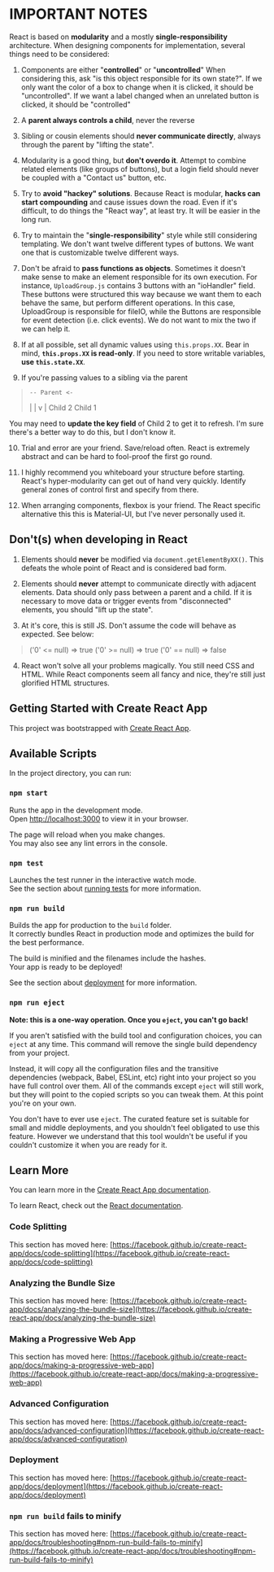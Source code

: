 # IMPORTANT NOTES

React is based on **modularity** and a mostly **single-responsibility** architecture. 
When designing components for implementation, several things need to be considered:

1. Components are either "**controlled**" or "**uncontrolled**"
When considering this, ask "is this object responsible for its own state?".
If we only want the color of a box to change when it is clicked, it should be "uncontrolled".
If we want a label changed when an unrelated button is clicked, it should be "controlled"

2. A **parent always controls a child**, never the reverse

3. Sibling or cousin elements should **never communicate directly**, always through the parent by "lifting the state".

4. Modularity is a good thing, but **don't overdo it**. 
Attempt to combine related elements (like groups of buttons), but a login field should never be coupled with a "Contact us" button, etc.

5. Try to **avoid "hackey" solutions**. Because React is modular, **hacks can start compounding** and cause issues down the road. 
Even if it's difficult, to do things the "React way", at least try. It will be easier in the long run.

6. Try to maintain the "**single-responsibility**" style while still considering templating. 
We don't want twelve different types of buttons. We want one that is customizable twelve different ways.

7. Don't be afraid to **pass functions as objects**. Sometimes it doesn't make sense to make an element responsible for its own execution.
For instance, `UploadGroup.js` contains 3 buttons with an "ioHandler" field. These buttons were structured this way because we want them to each behave the same, but perform different operations. In this case, UploadGroup is responsible for fileIO, while the Buttons are responsible for event detection (i.e. click events). We do not want to mix the two if we can help it.

8. If at all possible, set all dynamic values using `this.props.XX`. Bear in mind, **`this.props.XX` is read-only**. If you need to store writable variables, **use `this.state.XX`**.

9. If you're passing values to a sibling via the parent 

>     -- Parent <-
>    |            |
>    v            |
> Child 2      Child 1

You may need to **update the key field** of Child 2 to get it to refresh. I'm sure there's a better way to do this, but I don't know it.

10. Trial and error are your friend. Save/reload often. React is extremely abstract and can be hard to fool-proof the first go round.

11. I highly recommend you whiteboard your structure before starting. React's hyper-modularity can get out of hand very quickly. Identify general zones of control first and specify from there. 

12. When arranging components, flexbox is your friend. The React specific alternative this this is Material-UI, but I've never personally used it.


## **Don't(s)** when developing in React

1. Elements should **never** be modified via `document.getElementByXX()`.
   This defeats the whole point of React and is considered bad form.

2. Elements should **never** attempt to communicate directly with adjacent elements. Data should only pass between a parent and a child. 
   If it is necessary to move data or trigger events from "disconnected" elements, you should "lift up the state".

3. At it's core, this is still JS. Don't assume the code will behave as expected. See below:

> ('0' <= null) => true
> ('0' >= null) => true
> ('0' == null) => false

4. React won't solve all your problems magically. You still need CSS and HTML. 
While React components seem all fancy and nice, they're still just glorified HTML structures.



## Getting Started with Create React App

This project was bootstrapped with [Create React App](https://github.com/facebook/create-react-app).

## Available Scripts

In the project directory, you can run:

### `npm start`

Runs the app in the development mode.\
Open [http://localhost:3000](http://localhost:3000) to view it in your browser.

The page will reload when you make changes.\
You may also see any lint errors in the console.

### `npm test`

Launches the test runner in the interactive watch mode.\
See the section about [running tests](https://facebook.github.io/create-react-app/docs/running-tests) for more information.

### `npm run build`

Builds the app for production to the `build` folder.\
It correctly bundles React in production mode and optimizes the build for the best performance.

The build is minified and the filenames include the hashes.\
Your app is ready to be deployed!

See the section about [deployment](https://facebook.github.io/create-react-app/docs/deployment) for more information.

### `npm run eject`

**Note: this is a one-way operation. Once you `eject`, you can't go back!**

If you aren't satisfied with the build tool and configuration choices, you can `eject` at any time. This command will remove the single build dependency from your project.

Instead, it will copy all the configuration files and the transitive dependencies (webpack, Babel, ESLint, etc) right into your project so you have full control over them. All of the commands except `eject` will still work, but they will point to the copied scripts so you can tweak them. At this point you're on your own.

You don't have to ever use `eject`. The curated feature set is suitable for small and middle deployments, and you shouldn't feel obligated to use this feature. However we understand that this tool wouldn't be useful if you couldn't customize it when you are ready for it.

## Learn More

You can learn more in the [Create React App documentation](https://facebook.github.io/create-react-app/docs/getting-started).

To learn React, check out the [React documentation](https://reactjs.org/).

### Code Splitting

This section has moved here: [https://facebook.github.io/create-react-app/docs/code-splitting](https://facebook.github.io/create-react-app/docs/code-splitting)

### Analyzing the Bundle Size

This section has moved here: [https://facebook.github.io/create-react-app/docs/analyzing-the-bundle-size](https://facebook.github.io/create-react-app/docs/analyzing-the-bundle-size)

### Making a Progressive Web App

This section has moved here: [https://facebook.github.io/create-react-app/docs/making-a-progressive-web-app](https://facebook.github.io/create-react-app/docs/making-a-progressive-web-app)

### Advanced Configuration

This section has moved here: [https://facebook.github.io/create-react-app/docs/advanced-configuration](https://facebook.github.io/create-react-app/docs/advanced-configuration)

### Deployment

This section has moved here: [https://facebook.github.io/create-react-app/docs/deployment](https://facebook.github.io/create-react-app/docs/deployment)

### `npm run build` fails to minify

This section has moved here: [https://facebook.github.io/create-react-app/docs/troubleshooting#npm-run-build-fails-to-minify](https://facebook.github.io/create-react-app/docs/troubleshooting#npm-run-build-fails-to-minify)
